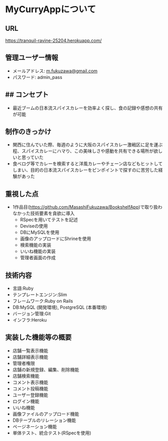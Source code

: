 # MyCurryAppについて

## URL
https://tranquil-ravine-25204.herokuapp.com/

## 管理ユーザー情報
- メールアドレス: m.fukuzawa@gmail.com
- パスワード: admin_pass

## ## コンセプト
- 最近ブームの日本流スパイスカレーを効率よく探し、食の記録や感想の共有が可能 

## 制作のきっかけ
- 関西に住んでいた際、毎週のように大阪のスパイスカレー激戦区に足を運ぶ程、スパイスカレーにハマり、この美味しさや感動を共有できる場所が欲しいと思っていた 
- 食べログ等でカレーを検索すると洋風カレーやチェーン店などもヒットしてしまい、目的の日本流スパイスカレーをピンポイントで探すのに苦労した経験があった 

## 重視した点
- 1作品目(https://github.com/MasashiFukuzawa/BookshelfApp)で取り扱わなかった技術要素を貪欲に導入
  - RSpecを用いてテストを記述 
  - Deviseの使用 
  - DBにMySQLを使用
  - 画像のアップロードにShrineを使用 
  - 検索機能の実装 
  - いいね機能の実装
  - 管理者画面の作成

## 技術内容
- 言語:Ruby
- テンプレートエンジン:Slim
- フレームワーク:Ruby on Rails
- DB:MySQL (開発環境), PostgreSQL (本番環境)
- バージョン管理:Git
- インフラ:Heroku

## 実装した機能等の概要
- 店舗一覧表示機能
- 店舗詳細表示機能
- 管理者権限
- 店舗の新規登録、編集、削除機能
- 店舗検索機能
- コメント表示機能
- コメント投稿機能
- ユーザー登録機能
- ログイン機能
- いいね機能
- 画像ファイルのアップロード機能
- DBテーブルのリレーション機能
- ページネーション機能
- 単体テスト、統合テスト(RSpecを使用)
